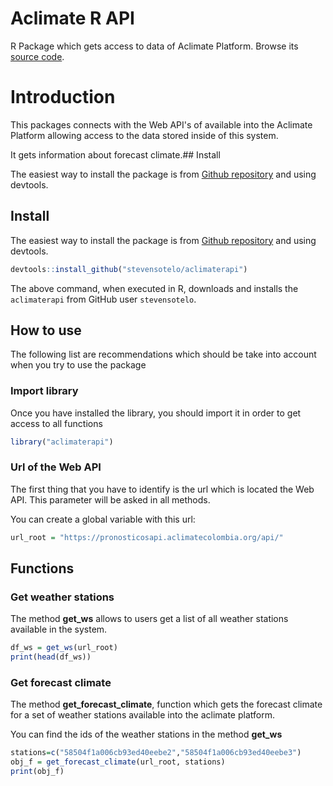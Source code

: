 
<!-- README.md is generated from README.Rmd. Please edit that file -->

# Aclimate R API

R Package which gets access to data of Aclimate Platform. Browse its 
[source code](https://github.com/stevensotelo/aclimaterapi/).

# Introduction

This packages connects with the Web API's of available into the Aclimate Platform allowing access to the data stored inside of this system.

It gets information about forecast climate.## Install

The easiest way to install the package is from [Github repository](https://github.com/stevensotelo/aclimaterapi/) and using devtools.

## Install

The easiest way to install the package is from [Github repository](https://github.com/stevensotelo/aclimaterapi/) and using devtools.

``` r
devtools::install_github("stevensotelo/aclimaterapi")
```
The above command, when executed in R, downloads and installs the `aclimaterapi` from GitHub user `stevensotelo`.

## How to use

The following list are recommendations which should be take into account when you try to use the package

### Import library

Once you have installed the library, you should import it in order to get access to all functions

``` r
library("aclimaterapi")
```

### Url of the Web API

The first thing that you have to identify is the url which is located the Web API. This parameter will be asked in all methods. 

You can create a global variable with this url:

``` r
url_root = "https://pronosticosapi.aclimatecolombia.org/api/"
```

## Functions

### Get weather stations

The method **get_ws** allows to users get a list of all weather stations available in the system.

``` r
df_ws = get_ws(url_root)
print(head(df_ws))
```

### Get forecast climate

The method **get_forecast_climate**, function which gets the forecast climate for a set of weather stations available into the aclimate platform.

You can find the ids of the weather stations in the method **get_ws**

``` r
stations=c("58504f1a006cb93ed40eebe2","58504f1a006cb93ed40eebe3")
obj_f = get_forecast_climate(url_root, stations)
print(obj_f)
```